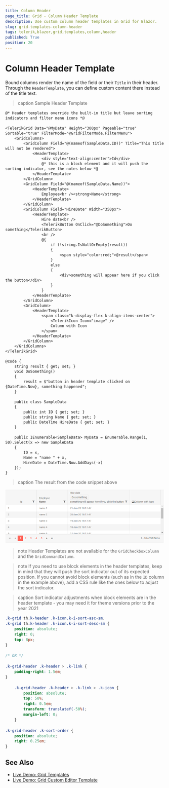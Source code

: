 ```yaml
---
title: Column Header
page_title: Grid - Column Header Template
description: Use custom column header templates in Grid for Blazor.
slug: grid-templates-column-header
tags: telerik,blazor,grid,templates,column,header
published: True
position: 20
---
```


# Column Header Template

Bound columns render the name of the field or their `Title` in their header. Through the `HeaderTemplate`, you can define custom content there instead of the title text.

>caption Sample Header Template

````CSHTML
@* Header templates override the built-in title but leave sorting indicators and filter menu icons *@

<TelerikGrid Data="@MyData" Height="300px" Pageable="true" Sortable="true" FilterMode="@GridFilterMode.FilterMenu">
    <GridColumns>
        <GridColumn Field="@(nameof(SampleData.ID))" Title="This title will not be rendered">
            <HeaderTemplate>
                <div style="text-align:center">Id</div>
                @* this is a block element and it will push the sorting indicator, see the notes below *@
            </HeaderTemplate>
        </GridColumn>
        <GridColumn Field="@(nameof(SampleData.Name))">
            <HeaderTemplate>
                Employee<br /><strong>Name</strong>
            </HeaderTemplate>
        </GridColumn>
        <GridColumn Field="HireDate" Width="350px">
            <HeaderTemplate>
                Hire date<br />
                <TelerikButton OnClick="@DoSomething">Do something</TelerikButton>
                <br />
                @{
                    if (!string.IsNullOrEmpty(result))
                    {
                        <span style="color:red;">@result</span>
                    }
                    else
                    {
                        <div>something will appear here if you click the button</div>
                    }
                }
            </HeaderTemplate>
        </GridColumn>
        <GridColumn>
            <HeaderTemplate>
                <span class="k-display-flex k-align-items-center">
                    <TelerikIcon Icon="image" />
                    Column with Icon
                </span>
            </HeaderTemplate>
        </GridColumn>
    </GridColumns>
</TelerikGrid>

@code {
    string result { get; set; }
    void DoSomething()
    {
        result = $"button in header template clicked on {DateTime.Now}, something happened";
    }

    public class SampleData
    {
        public int ID { get; set; }
        public string Name { get; set; }
        public DateTime HireDate { get; set; }
    }

    public IEnumerable<SampleData> MyData = Enumerable.Range(1, 50).Select(x => new SampleData
    {
        ID = x,
        Name = "name " + x,
        HireDate = DateTime.Now.AddDays(-x)
    });
}
````

>caption The result from the code snippet above

![](images/header-template.png)

>note Header Templates are not available for the `GridCheckboxColumn` and the `GridCommandColumn`.

>note If you need to use block elements in the header templates, keep in mind that they will push the sort indicator out of its expected position. If you cannot avoid block elements (such as in the `ID` column in the example above), add a CSS rule like the ones below to adjust the sort indicator.

>caption Sort indicator adjustments when block elements are in the header template - you may need it for theme versions prior to the year 2021

````CSS
.k-grid th.k-header .k-icon.k-i-sort-asc-sm,
.k-grid th.k-header .k-icon.k-i-sort-desc-sm {
    position: absolute;
    right: 0;
    top: 8px;
}

/* OR */

.k-grid-header .k-header > .k-link {
    padding-right: 1.5em;
}

    .k-grid-header .k-header > .k-link > .k-icon {
        position: absolute;
        top: 50%;
        right: 0.5em;
        transform: translateY(-50%);
        margin-left: 0;
    }

.k-grid-header .k-sort-order {
    position: absolute;
    right: 0.25em;
}
````

## See Also

 * [Live Demo: Grid Templates](https://demos.telerik.com/blazor-ui/grid/templates)
 * [Live Demo: Grid Custom Editor Template](https://demos.telerik.com/blazor-ui/grid/customeditor)

